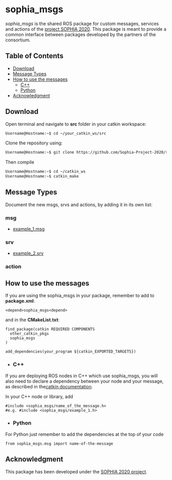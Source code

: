 # sophia_msgs
*sophia_msgs* is the shared ROS package for custom messages, services and actions of the [project SOPHIA 2020](https://www.project-sophia.eu/). This package is meant to provide a common interface between packages developed by the partners of the consortium.

## Table of Contents
- [Download](#download)
- [Message Types](#message-types)
- [How to use the messages](#how-to-use-the-messages)
    - [C++](#c)
    - [Python](#python)
- [Acknowledgment](#acknowledgment)

## Download
Open terminal and navigate to **src** folder in your catkin workspace:

``` bash
Username@Hostname:~$ cd ~/your_catkin_ws/src
```
Clone the repository using:

``` bash
Username@Hostname:~$ git clone https://github.com/Sophia-Project-2020/sophia_msgs.git
```
Then compile
``` bash
Username@Hostname:~$ cd ~/catkin_ws 
Username@Hostname:~$ catkin_make
```

## Message Types
Document the new msgs, srvs and actions, by adding it in its own list:

  ### msg
  - [example_1.msg](path_to_documentation)
  
  ### srv
  - [example_2.srv](path_to_documentation)
  
  ### action

## How to use the messages
If you are using the sophia_msgs in your package, remember to add to **package.xml**:
```
<depend>sophia_msgs<depend>
```
and in the **CMakeList.txt**:

```
find_package(catkin REQUIRED COMPONENTS
  other_catkin_pkgs
  sophia_msgs
)
```

```
add_dependencies(your_program ${catkin_EXPORTED_TARGETS})
```

- ### C++ 
If you are deploying ROS nodes in C++ which use sophia_msgs, you will also need to declare a dependency between your node and your message, as described in the[catkin documentation](http://docs.ros.org/kinetic/api/catkin/html/howto/format2/cpp_msg_dependencies.html).

In your C++ node or library, add

```code
#include <sophia_msgs/name_of_the_message.h>
#e.g. #include <sophia_msgs/example_1.h>
```

- ### Python
For Python just remember to add the dependencies at the top of your code

```
from sophia_msgs.msg import name-of-the-message
```
## Acknowledgment
This package has been developed under the [SOPHIA 2020 project](https://www.project-sophia.eu/).

